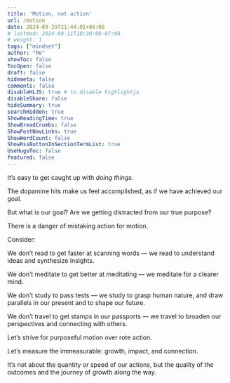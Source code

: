 ```yaml
---
title: 'Motion, not action'
url: /motion
date: 2024-09-29T21:44:01+08:00
# lastmod: 2024-08-11T10:30:00-07:00
# weight: 1
tags: ["mindset"]
author: "Me"
showToc: false
TocOpen: false
draft: false
hidemeta: false
comments: false
disableHLJS: true # to disable highlightjs
disableShare: false
hideSummary: true
searchHidden: true
ShowReadingTime: true
ShowBreadCrumbs: false
ShowPostNavLinks: true
ShowWordCount: false
ShowRssButtonInSectionTermList: true
UseHugoToc: false
featured: false
---
```


It’s easy to get caught up with *doing things*. 

The dopamine hits make us feel accomplished, as if we have achieved our goal. 

But what is our goal? Are we getting distracted from our true purpose?

There is a danger of mistaking action for motion.

Consider: 

We don’t read to get faster at scanning words — we read to understand ideas and synthesize insights.

We don’t meditate to get better at meditating — we meditate for a clearer mind.

We don’t study to pass tests — we study to grasp human nature, and draw parallels in our present and to shape our future.

We don’t travel to get stamps in our passports — we travel to broaden our perspectives and connecting with others.

Let’s strive for purposeful motion over rote action. 

Let’s measure the immeasurable: growth, impact, and connection. 

It’s not about the quantity or speed of our actions, but the quality of the outcomes and the journey of growth along the way.